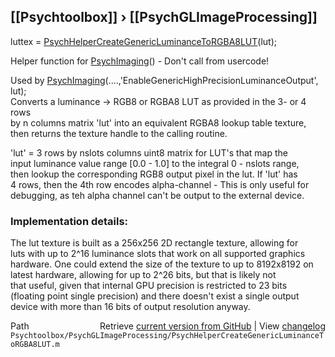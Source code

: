 ## [[Psychtoolbox]] &#8250; [[PsychGLImageProcessing]]

luttex = [PsychHelperCreateGenericLuminanceToRGBA8LUT](PsychHelperCreateGenericLuminanceToRGBA8LUT)(lut);  
  
Helper function for [PsychImaging](PsychImaging)() - Don't call from usercode!  
  
Used by [PsychImaging](PsychImaging)(....,'EnableGenericHighPrecisionLuminanceOutput', lut);  
Converts a luminance -\> RGB8 or RGBA8 LUT as provided in the 3- or 4 rows  
by n columns matrix 'lut' into an equivalent RGBA8 lookup table texture,  
then returns the texture handle to the calling routine.  
  
'lut' = 3 rows by nslots columns uint8 matrix for LUT's that map the  
input luminance value range [0.0 - 1.0] to the integral 0 - nslots range,  
then lookup the corresponding RGB8 output pixel in the lut. If 'lut' has  
4 rows, then the 4th row encodes alpha-channel - This is only useful for  
debugging, as teh alpha channel can't be output to the external device.  
  
### Implementation details:  
  
The lut texture is built as a 256x256 2D rectangle texture, allowing for  
luts with up to 2^16 luminance slots that work on all supported graphics  
hardware. One could extend the size of the texture to up to 8192x8192 on  
latest hardware, allowing for up to 2^26 bits, but that is likely not  
that useful, given that internal GPU precision is restricted to 23 bits  
(floating point single precision) and there doesn't exist a single output  
device with more than 16 bits of output resolution anyway.  
  




<div class="code_header" style="text-align:right;">
  <span style="float:left;">Path&nbsp;&nbsp;</span> <span class="counter">Retrieve <a href=
  "https://raw.github.com/Psychtoolbox-3/Psychtoolbox-3/beta/Psychtoolbox/PsychGLImageProcessing/PsychHelperCreateGenericLuminanceToRGBA8LUT.m">current version from GitHub</a> | View <a href=
  "https://github.com/Psychtoolbox-3/Psychtoolbox-3/commits/beta/Psychtoolbox/PsychGLImageProcessing/PsychHelperCreateGenericLuminanceToRGBA8LUT.m">changelog</a></span>
</div>
<div class="code">
  <code>Psychtoolbox/PsychGLImageProcessing/PsychHelperCreateGenericLuminanceToRGBA8LUT.m</code>
</div>

